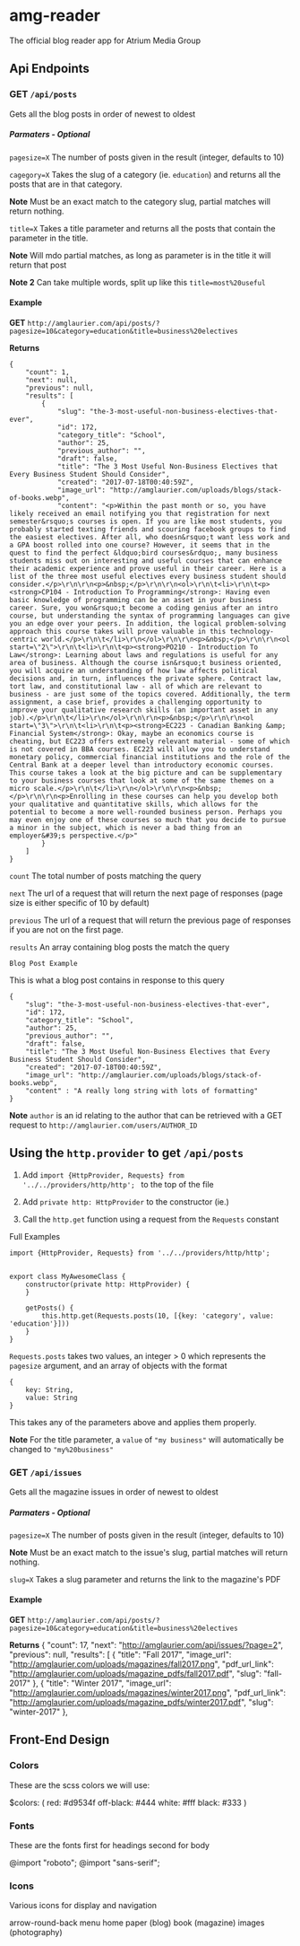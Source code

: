 # amg-reader
The official blog reader app for Atrium Media Group


## Api Endpoints

### GET `/api/posts`

Gets all the blog posts in order of newest to oldest

##### Parmaters - Optional
`pagesize=X` The number of posts given in the result (integer, defaults to 10)

`cagegory=X` Takes the slug of a category (ie. `education`) and returns all the posts that are in that category. 

**Note** Must be an exact match to the category slug, partial matches will return nothing.

`title=X` Takes a title parameter and returns all the posts that contain the parameter in the title.

**Note** Will mdo partial matches, as long as parameter is in the title it will return that post

**Note 2** Can take multiple words, split up like this `title=most%20useful`

#### Example

**GET** `http://amglaurier.com/api/posts/?pagesize=10&category=education&title=business%20electives`

**Returns**


	{
		"count": 1,
		"next": null,
		"previous": null,
		"results": [
			{
				"slug": "the-3-most-useful-non-business-electives-that-ever",
				"id": 172,
				"category_title": "School",
				"author": 25,
				"previous_author": "",
				"draft": false,
				"title": "The 3 Most Useful Non-Business Electives that Every Business Student Should Consider",
				"created": "2017-07-18T00:40:59Z",
				"image_url": "http://amglaurier.com/uploads/blogs/stack-of-books.webp",
				"content": "<p>Within the past month or so, you have likely received an email notifying you that registration for next semester&rsquo;s courses is open. If you are like most students, you probably started texting friends and scouring facebook groups to find the easiest electives. After all, who doesn&rsquo;t want less work and a GPA boost rolled into one course? However, it seems that in the quest to find the perfect &ldquo;bird courses&rdquo;, many business students miss out on interesting and useful courses that can enhance their academic experience and prove useful in their career. Here is a list of the three most useful electives every business student should consider.</p>\r\n\r\n<p>&nbsp;</p>\r\n\r\n<ol>\r\n\t<li>\r\n\t<p><strong>CP104 - Introduction To Programming</strong>: Having even basic knowledge of programming can be an asset in your business career. Sure, you won&rsquo;t become a coding genius after an intro course, but understanding the syntax of programming languages can give you an edge over your peers. In addition, the logical problem-solving approach this course takes will prove valuable in this technology-centric world.</p>\r\n\t</li>\r\n</ol>\r\n\r\n<p>&nbsp;</p>\r\n\r\n<ol start=\"2\">\r\n\t<li>\r\n\t<p><strong>PO210 - Introduction To Law</strong>: Learning about laws and regulations is useful for any area of business. Although the course isn&rsquo;t business oriented, you will acquire an understanding of how law affects political decisions and, in turn, influences the private sphere. Contract law, tort law, and constitutional law - all of which are relevant to business - are just some of the topics covered. Additionally, the term assignment, a case brief, provides a challenging opportunity to improve your qualitative research skills (an important asset in any job).</p>\r\n\t</li>\r\n</ol>\r\n\r\n<p>&nbsp;</p>\r\n\r\n<ol start=\"3\">\r\n\t<li>\r\n\t<p><strong>EC223 - Canadian Banking &amp; Financial System</strong>: Okay, maybe an economics course is cheating, but EC223 offers extremely relevant material - some of which is not covered in BBA courses. EC223 will allow you to understand monetary policy, commercial financial institutions and the role of the Central Bank at a deeper level than introductory economic courses. This course takes a look at the big picture and can be supplementary to your business courses that look at some of the same themes on a micro scale.</p>\r\n\t</li>\r\n</ol>\r\n\r\n<p>&nbsp;</p>\r\n\r\n<p>Enrolling in these courses can help you develop both your qualitative and quantitative skills, which allows for the potential to become a more well-rounded business person. Perhaps you may even enjoy one of these courses so much that you decide to pursue a minor in the subject, which is never a bad thing from an employer&#39;s perspective.</p>"
			}
		]
	}

`count` The total number of posts matching the query

`next` The url of a request that will return the next page of responses (page size is either specific of 10 by default)

`previous` The url of a request that will return the previous page of responses if you are not on the first page.

`results` An array containing blog posts the match the query

`Blog Post Example`

This is what a blog post contains in response to this query

	{
		"slug": "the-3-most-useful-non-business-electives-that-ever",
		"id": 172,
		"category_title": "School",
		"author": 25,
		"previous_author": "",
		"draft": false,
		"title": "The 3 Most Useful Non-Business Electives that Every Business Student Should Consider",
		"created": "2017-07-18T00:40:59Z",
		"image_url": "http://amglaurier.com/uploads/blogs/stack-of-books.webp",
		"content" : "A really long string with lots of formatting"	
	}
	
**Note** `author` is an id relating to the author that can be retrieved with a GET request to `http://amglaurier.com/users/AUTHOR_ID`

## Using the `http.provider` to get `/api/posts`

1. Add `import {HttpProvider, Requests} from '../../providers/http/http';
` to the top of the file

2. Add `private http: HttpProvider` to the constructor (ie.)
    
3. Call the `http.get` function using a request from the `Requests` constant

Full Examples

	import {HttpProvider, Requests} from '../../providers/http/http';
	
	
	export class MyAwesomeClass {
		constructor(private http: HttpProvider) {
        }
        
        getPosts() {
        	this.http.get(Requests.posts(10, [{key: 'category', value: 'education'}]))
        }
	}
	
	
`Requests.posts` takes two values, an integer > 0 which represents the `pagesize` argument, and an array of objects with the format

	{
		key: String,
		value: String
	}
	
This takes any of the parameters above and applies them properly.

**Note** For the title parameter, a `value` of `"my business"` will automatically be changed to `"my%20business"`
	

### GET `/api/issues`

Gets all the magazine issues in order of newest to oldest

##### Parmaters - Optional
`pagesize=X` The number of posts given in the result (integer, defaults to 10)

**Note** Must be an exact match to the issue's slug, partial matches will return nothing.

`slug=X`  Takes a slug parameter and returns the link to the magazine's PDF

#### Example

**GET** `http://amglaurier.com/api/posts/?pagesize=10&category=education&title=business%20electives`

**Returns**
{
    "count": 17,
    "next": "http://amglaurier.com/api/issues/?page=2",
    "previous": null,
    "results": [
        {
            "title": "Fall 2017",
            "image_url": "http://amglaurier.com/uploads/magazines/fall2017.png",
            "pdf_url_link": "http://amglaurier.com/uploads/magazine_pdfs/fall2017.pdf",
            "slug": "fall-2017"
        },
        {
            "title": "Winter 2017",
            "image_url": "http://amglaurier.com/uploads/magazines/winter2017.png",
            "pdf_url_link": "http://amglaurier.com/uploads/magazine_pdfs/winter2017.pdf",
            "slug": "winter-2017"
        },




## Front-End Design

### Colors

These are the scss colors we will use:

$colors: (
	red: #d9534f
	off-black: #444
	white: #fff
	black: #333
)

### Fonts

These are the fonts first for headings second for body

@import "roboto";
@import "sans-serif";

### Icons

Various icons for display and navigation

arrow-round-back
menu
home
paper (blog)
book (magazine)
images (photography)

